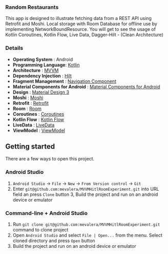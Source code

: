 ### Random Restaurants
This app is designed to illustrate fetching data from a REST API using Retrofit and Moshi. 
Local storage with Room Database for offline use by implementing NetworkBoundResource. You will get to see the usage of Kotlin Coroutines, Kotlin Flow, Live Data, Dagger-Hilt - (Clean Architecture)

### Details

- **Operating System** : Android
- **Programming Language**: [Kotlin](https://kotlinlang.org)
- **Architecture** : [MVVM](https://developer.android.com/jetpack/guide)
- **Dependency Injection** : [Hilt](https://dagger.dev/hilt/)
- **Fragment Management** : [Navigation Component](https://developer.android.com/guide/navigation/navigation-getting-started)
- **Material Components for Android** : [Material Components for Android](https://github.com/material-components/material-components-android)
- **Design** : [Material Design 3](https://m3.material.io)
- **Moshi** : [Moshi](https://github.com/square/moshi)
- **Retrofit** : [Retrofit](https://square.github.io/retrofit)
- **Room** : [Room](https://developer.android.com/topic/libraries/architecture/room)
- **Coroutines** : [Coroutines](https://kotlinlang.org/docs/reference/coroutines-overview.html)
- **Kotlin Flow** : [Kotlin Flow](https://developer.android.com/kotlin/flow)
- **LiveData** : [LiveData](https://developer.android.com/topic/libraries/architecture/livedata)
- **ViewModel** : [ViewModel](https://developer.android.com/topic/libraries/architecture/viewmodel)

## Getting started

There are a few ways to open this project.

### Android Studio

1. `Android Studio` -> `File` -> `New` -> `From Version control` -> `Git`
2. Enter `git@github.com:mevalera/MVVMHitlRoomExperiment.git` into URL field an press `Clone` button
   3, Build the project and run on an android device or emulator

### Command-line + Android Studio

1. Run `git clone git@github.com:mevalera/MVVMHitlRoomExperiment.git` command to clone project
2. Open `Android Studio` and select `File | Open...` from the menu. Select cloned directory and press `Open` button
3. Build the project and run on an android device or emulator
